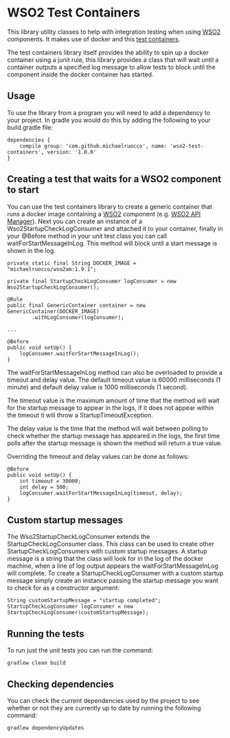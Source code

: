 # WSO2 Test Containers

This library utility classes to help with integration testing when using [WSO2](https://wso2.com/) components. It makes
use of docker and this [test containers](https://github.com/testcontainers/testcontainers-java).

The test containers library itself provides the ability to spin up a docker container using a junit rule, this
library provides a class that will wait until a container outputs a specified log message to allow tests to block
until the component inside the docker container has started.

## Usage

To use the library from a program you will need to add a dependency to your project. In
gradle you would do this by adding the following to your build.gradle file:

```
dependencies {
    compile group: 'com.github.michaelruocco', name: 'wso2-test-containers', version: '1.0.0'
}
```

## Creating a test that waits for a WSO2 component to start

You can use the test containers library to create a generic container that runs a docker image
containing a [WSO2](https://wso2.com/) component (e.g. [WSO2 API Manager](http://wso2.com/api-management/)).
Next you can create an instance of a Wso2StartupCheckLogConsumer and attached it to your container, finally
in your @Before method in your unit test class you can call waitForStartMessageInLog. This method
will block until a start message is shown in the log.

```
private static final String DOCKER_IMAGE = "michaelruocco/wso2am:1.9.1";

private final StartupCheckLogConsumer logConsumer = new Wso2StartupCheckLogConsumer();

@Rule
public final GenericContainer container = new GenericContainer(DOCKER_IMAGE)
        .withLogConsumer(logConsumer);

...

@Before
public void setUp() {
    logConsumer.waitForStartMessageInLog();
}
```

The waitForStartMessageInLog method can also be overloaded to provide a timeout
and delay value. The default timeout value is 60000 milliseconds (1 minute) and 
default delay value is 1000 milliseconds (1 second).

The timeout value is the maximum amount of time that the method will wait for
the startup message to appear in the logs, if it does not appear within the
timeout it will throw a StartupTimeoutException.

The delay value is the time that the method will wait between polling to check
whether the startup message has appeared in the logs, the first time polls after
the startup message is shown the method will return a true value.

Overriding the timeout and delay values can be done as follows:

```
@Before
public void setUp() {
    int timeout = 30000;
    int delay = 500;
    logConsumer.waitForStartMessageInLog(timeout, delay);
}
```

## Custom startup messages

The Wso2StartupCheckLogConsumer extends the StartupCheckLogConsumer class. This
class can be used to create other StartupCheckLogConsumers with custom startup
messages. A startup message is a string that the class will look for in the log
of the docker machine, when a line of log output appears the waitForStartMessageInLog
will complete. To create a StartupCheckLogConsumer with a custom startup message
simply create an instance passing the startup message you want to check for as a
constructor argument:

```
String customStartupMessage = "startup completed";
StartupCheckLogConsumer logConsumer = new StartupCheckLogConsumer(customStartupMessage);
```

## Running the tests

To run just the unit tests you can run the command:

```
gradlew clean build
```

## Checking dependencies

You can check the current dependencies used by the project to see whether
or not they are currently up to date by running the following command:

```
gradlew dependencyUpdates
```

